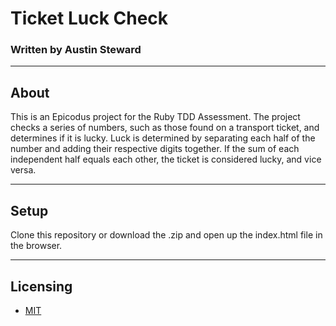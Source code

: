 # Ticket Luck Check
### Written by Austin Steward
***
## About
This is an Epicodus project for the Ruby TDD Assessment.
The project checks a series of numbers, such as those found on a transport ticket, and determines if it is lucky.
Luck is determined by separating each half of the number and adding their respective digits together.
If the sum of each independent half equals each other, the ticket is considered lucky, and vice versa.
***
## Setup
Clone this repository or download the .zip and open up the index.html file in the browser.
***

## Licensing
- [MIT](http://opensource.org/licenses/MIT "MIT License")